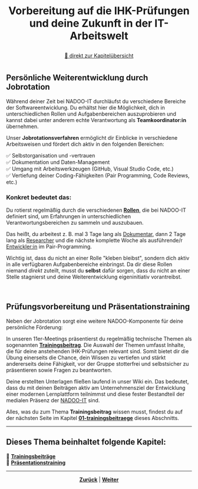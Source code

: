 # <p align="center">Vorbereitung auf die IHK-Prüfungen und deine Zukunft in der IT-Arbeitswelt</p>
<p align="center"><a href="#dieses-thema-beinhaltet-folgende-kapitel">🚀 direkt zur Kapitelübersicht</a></p>

#

## Persönliche Weiterentwicklung durch Jobrotation

Während deiner Zeit bei NADOO-IT durchläufst du verschiedene Bereiche der Softwareentwicklung.
Du erhältst hier die Möglichkeit, dich in unterschiedlichen Rollen und Aufgabenbereichen auszuprobieren und kannst dabei unter anderem echte Verantwortung als **Teamkoordinator:in** übernehmen.

Unser **Jobrotationsverfahren** ermöglicht dir Einblicke in verschiedene Arbeitsweisen und fördert dich aktiv in den folgenden Bereichen:

✅ Selbstorganisation und -vertrauen <br>
✅ Dokumentation und Daten-Management <br>
✅ Umgang mit Arbeitswerkzeugen (GitHub, Visual Studio Code, etc.) <br>
✅ Vertiefung deiner Coding-Fähigkeiten (Pair Programming, Code Reviews, etc.) <br>

### Konkret bedeutet das:

Du rotierst regelmäßig durch die verschiedenen [**Rollen**](/docs/02-arbeiten_bei_nadoo/01-rollen_und_aufgaben/README.md), die bei NADOO-IT definiert sind, um Erfahrungen in unterschiedlichen Verantwortungsbereichen zu sammeln und auszubauen.

Das heißt, du arbeitest z. B. mal 3 Tage lang als [Dokumentar](/docs/02-arbeiten_bei_nadoo/01-rollen_und_aufgaben/01-dokumentar/README.md), dann 2 Tage lang als [Researcher](/docs/02-arbeiten_bei_nadoo/01-rollen_und_aufgaben/02-researcher/README.md) und die nächste komplette Woche als ausführende/r [Entwickler:in](/docs/02-arbeiten_bei_nadoo/01-rollen_und_aufgaben/03-entwickler/README.md) im Pair-Programming.

Wichtig ist, dass du nicht an einer Rolle "kleben bleibst", sondern dich aktiv in alle verfügbaren Aufgabenbereiche einbringst. Da dir diese Rollen niemand _direkt_ zuteilt, musst du **selbst** dafür sorgen, dass du nicht an einer Stelle stagnierst und deine Weiterentwicklung eigeninitiativ vorantreibst.

<br>

## Prüfungsvorbereitung und Präsentationstraining

Neben der Jobrotation sorgt eine weitere NADOO-Komponente für deine persönliche Förderung:

In unseren 11er-Meetings präsentierst du regelmäßig technische Themen als sogenannten [**Trainingsbeitrag**](/docs/02-arbeiten_bei_nadoo/02-training_und_vorbereitung/01-trainingsbeitraege/README.md). Die Auswahl der Themen umfasst Inhalte, die für deine anstehenden IHK-Prüfungen relevant sind. Somit bietet dir die Übung einerseits die Chance, dein Wissen zu vertiefen und stärkt andererseits deine Fähigkeit, vor der Gruppe stotterfrei und selbstsicher zu präsentieren sowie Fragen zu beantworten.

Deine erstellten Unterlagen fließen laufend in unser Wiki ein. Das bedeutet, dass du mit deinen Beiträgen aktiv am Unternehmensziel der Entwicklung einer modernen Lernplattform teilnimmst und diese fester Bestandteil der medialen Präsenz der [NADOO-IT](https://nadooit.de) sind.

Alles, was du zum Thema **Trainingsbeitrag** wissen musst, findest du auf der nächsten Seite im Kapitel [**01-trainingsbeitraege**](/docs/02-arbeiten_bei_nadoo/02-training_und_vorbereitung/01-trainingsbeitraege/README.md) dieses Abschnitts.

---

**Dieses Thema beinhaltet folgende Kapitel:**  
---

🔹 [**Trainingsbeiträge**](/docs/02-arbeiten_bei_nadoo/02-training_und_vorbereitung/01-trainingsbeitraege/README.md) <br>
🔹 [**Präsentationstraining**](/docs/02-arbeiten_bei_nadoo/02-training_und_vorbereitung/02-praesentationstraining/README.md) <br>

---


<p align="center">
<a href="/docs/02-arbeiten_bei_nadoo/01-rollen_und_aufgaben/05-teamkoordinator/README.md"><strong>Zurück</strong></a> |
<a href="/docs/02-arbeiten_bei_nadoo/02-training_und_vorbereitung/01-trainingsbeitraege/README.md"><strong>Weiter</strong></a>
</p>
